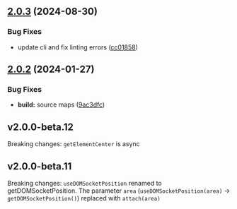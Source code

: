## [2.0.3](https://github.com/retejs/render-utils/compare/v2.0.2...v2.0.3) (2024-08-30)


### Bug Fixes

* update cli and fix linting errors ([cc01858](https://github.com/retejs/render-utils/commit/cc01858756984176e65fc08dc985bd15b53d448f))

## [2.0.2](https://github.com/retejs/render-utils/compare/v2.0.1...v2.0.2) (2024-01-27)


### Bug Fixes

* **build:** source maps ([9ac3dfc](https://github.com/retejs/render-utils/commit/9ac3dfc0d64638f40bf3e5cd64c9e7bc9434683c))

## v2.0.0-beta.12

Breaking changes: `getElementCenter` is async

## v2.0.0-beta.11

Breaking changes: `useDOMSocketPosition` renamed to getDOMSocketPosition. The parameter `area` (`useDOMSocketPosition(area)` -> `getDOMSocketPosition()`) replaced with `attach(area)`
